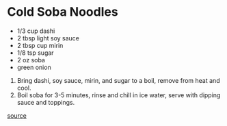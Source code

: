 # Cold Soba Noodles

* 1/3 cup dashi
* 2 tbsp light soy sauce
* 2 tbsp cup mirin
* 1/8 tsp sugar
* 2 oz soba
* green onion

1. Bring dashi, soy sauce, mirin, and sugar to a boil, remove from heat and cool.
1. Boil soba for 3-5 minutes, rinse and chill in ice water, serve with dipping sauce and toppings.

[source](https://www.seriouseats.com/classic-cold-soba-recipe)

